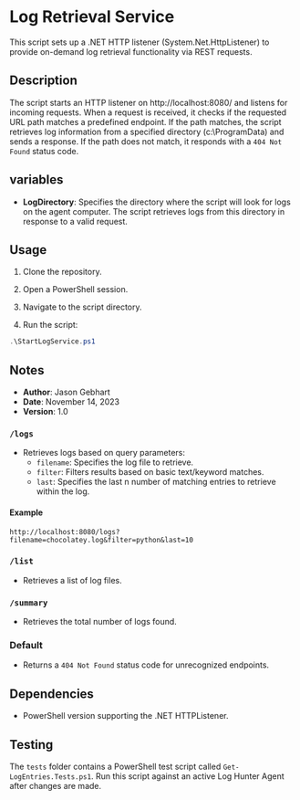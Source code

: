 # Log Retrieval Service

This script sets up a .NET HTTP listener (System.Net.HttpListener) to provide on-demand log retrieval functionality via REST requests.

## Description

The script starts an HTTP listener on http://localhost:8080/ and listens for incoming requests. When a request is received, it checks if the requested URL path matches a predefined endpoint. If the path matches, the script retrieves log information from a specified directory (c:\ProgramData) and sends a response. If the path does not match, it responds with a `404 Not Found` status code.

## variables

- **LogDirectory**: Specifies the directory where the script will look for logs on the agent computer. The script retrieves logs from this directory in response to a valid request.


## Usage

1. Clone the repository.

2. Open a PowerShell session.

3. Navigate to the script directory.

4. Run the script:

```powershell
.\StartLogService.ps1
```

## Notes

- **Author**: Jason Gebhart
- **Date**: November 14, 2023
- **Version**: 1.0

### `/logs`

- Retrieves logs based on query parameters:
  - `filename`: Specifies the log file to retrieve.
  - `filter`: Filters results based on basic text/keyword matches.
  - `last`: Specifies the last n number of matching entries to retrieve within the log.

#### Example

```text
http://localhost:8080/logs?filename=chocolatey.log&filter=python&last=10 
```

### `/list`

- Retrieves a list of log files.

### `/summary`

- Retrieves the total number of logs found.

### Default

- Returns a `404 Not Found` status code for unrecognized endpoints.

## Dependencies

- PowerShell version supporting the .NET HTTPListener.

## Testing
The `tests` folder contains a PowerShell test script called `Get-LogEntries.Tests.ps1`. Run this script against an active Log Hunter Agent after changes are made.


```